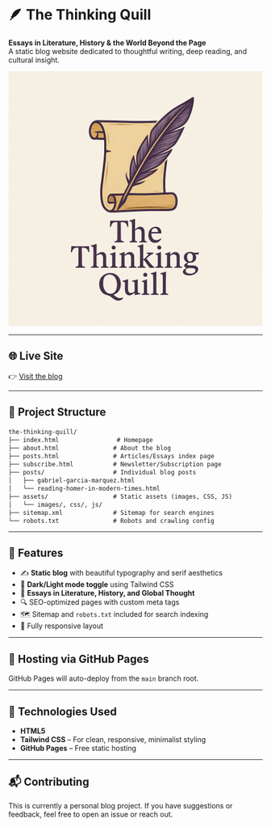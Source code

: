 # 🪶 The Thinking Quill

**Essays in Literature, History & the World Beyond the Page**  
A static blog website dedicated to thoughtful writing, deep reading, and cultural insight.

![The Thinking Quill banner](./assets/images/logo.png)

---

## 🌐 Live Site

👉 [Visit the blog](https://sinankodur.github.io/the-thinking-quill/)

---

## 📁 Project Structure

```
the-thinking-quill/
├── index.html                # Homepage
├── about.html               # About the blog
├── posts.html               # Articles/Essays index page
├── subscribe.html           # Newsletter/Subscription page
├── posts/                   # Individual blog posts
│   ├── gabriel-garcia-marquez.html
│   └── reading-homer-in-modern-times.html
├── assets/                  # Static assets (images, CSS, JS)
│   └── images/, css/, js/
├── sitemap.xml              # Sitemap for search engines
└── robots.txt               # Robots and crawling config
```

---

## 🧠 Features

- ✍️ **Static blog** with beautiful typography and serif aesthetics  
- 🌙 **Dark/Light mode toggle** using Tailwind CSS  
- 📖 **Essays in Literature, History, and Global Thought**  
- 🔍 SEO-optimized pages with custom meta tags  
- 🗺️ Sitemap and `robots.txt` included for search indexing  
- 📱 Fully responsive layout  

---

## 🚀 Hosting via GitHub Pages

GitHub Pages will auto-deploy from the `main` branch root.

---

## 🔧 Technologies Used

- **HTML5**
- **Tailwind CSS** – For clean, responsive, minimalist styling
- **GitHub Pages** – Free static hosting

---

## 📬 Contributing

This is currently a personal blog project. If you have suggestions or feedback, feel free to open an issue or reach out.
